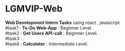 # LGMVIP-Web
**Web Development Intern Tasks** using react , javascript \
#task1 : **To-Do Web-App**      : Beginner Level.\
#task2 : **Get Users API-call** : Beginner Level.\
#task3 : .\
#task4 : **Calculator**         : Intermediate Level.
